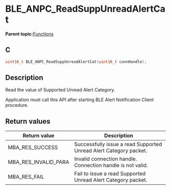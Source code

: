 # BLE\_ANPC\_ReadSuppUnreadAlertCat

**Parent topic:**[Functions](GUID-5028AA06-788A-4B7E-B273-018FF2507CA1.md)

## C

```c
uint16_t BLE_ANPC_ReadSuppUnreadAlertCat(uint16_t connHandle);
```

## Description

Read the value of Supported Unread Alert Category.

Application must call this API after starting BLE Alert Notification Client procedure.

## Return values

|Return value|Description|
|------------|-----------|
|MBA\_RES\_SUCCESS|Successfully issue a read Supported Unread Alert Category packet.|
|MBA\_RES\_INVALID\_PARA|Invalid connection handle. Connection handle is not valid.|
|MBA\_RES\_FAIL|Fail to issue a read Supported Unread Alert Category packet.|

